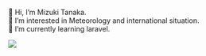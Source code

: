 <p>👋 Hi, I’m Mizuki Tanaka.<br>
👀 I’m interested in Meteorology and international situation.<br>
🌱 I’m currently learning laravel.</p>
<img src="http://118.27.13.183/SLIDE/slide05.jpg" class="img-responsive center-block"></img>

<!---
Anemoi7838/Anemoi7838 is a ✨ special ✨ repository because its `README.md` (this file) appears on your GitHub profile.
You can click the Preview link to take a look at your changes.
--->

